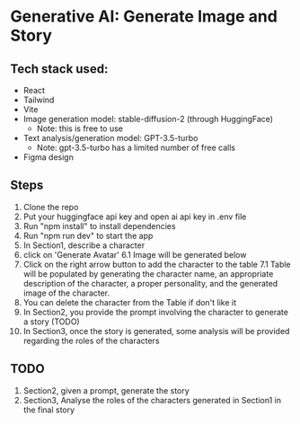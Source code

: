 # Generative AI: Generate Image and Story

## Tech stack used:
- React
- Tailwind
- Vite
- Image generation model: stable-diffusion-2 (through HuggingFace)
  - Note: this is free to use
- Text analysis/generation model: GPT-3.5-turbo 
  - Note: gpt-3.5-turbo has a limited number of free calls
- Figma design  

## Steps
1. Clone the repo
2. Put your huggingface api key and open ai api key in .env file
3. Run "npm install" to install dependencies
4. Run "npm run dev" to start the app
5. In Section1, describe a character
6. click on 'Generate Avatar'
    6.1 Image will be generated below
7. Click on the right arrow button to add the character to the table
    7.1 Table will be populated by generating the character name, an appropriate description of the character, a proper personality, and the generated image of the character.
8. You can delete the character from the Table if don't like it
9. In Section2, you provide the prompt involving the character to generate a story (TODO)    
10. In Section3, once the story is generated, some analysis will be provided regarding the roles of the characters

## TODO
1. Section2, given a prompt, generate the story
2. Section3, Analyse the roles of the characters generated in Section1 in the final story